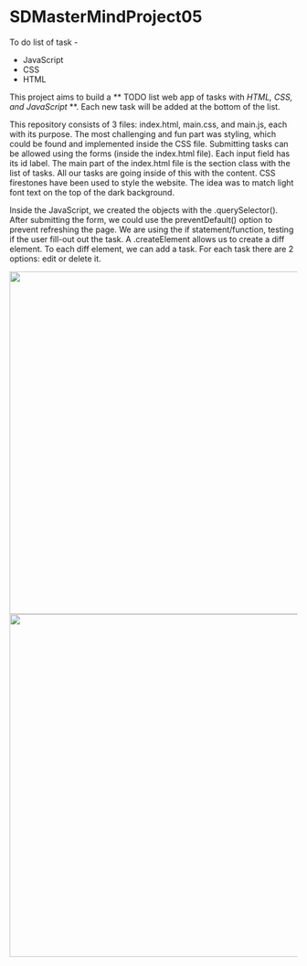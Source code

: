 # SDMasterMindProject05
To do list of task - 
  - JavaScript
  - CSS
  - HTML




This project aims to build a ** TODO list web app of tasks with _HTML, CSS, and JavaScript_ **. Each new task will be added at the bottom of the list. 

This repository consists of 3 files: index.html, main.css, and main.js, each with its purpose. The most challenging and fun part was styling, which could be found and implemented inside the CSS file. Submitting tasks can be allowed using the forms (inside the index.html file). Each input field has its id label. The main part of the index.html file is the section class with the list of tasks. All our tasks are going inside of this with the content. CSS firestones have been used to style the website. The idea was to match light font text on the top of the dark background. 

Inside the JavaScript, we created the objects with the .querySelector(). After submitting the form, we could use the preventDefault() option to prevent refreshing the page. We are using the if statement/function, testing if the user fill-out out the task. A .createElement allows us to create a diff element. To each diff element, we can add a task. For each task there are 2 options: edit or delete it. 


<p float="left">
  <img src="https://user-images.githubusercontent.com/81815115/216547670-d3db6506-4fa8-4284-b10e-6ceb8bbee9c4.png" width="600" />
  <img src="https://user-images.githubusercontent.com/81815115/216547722-7590bc3b-2ed7-4f4e-bb15-7f97f0c90f75.png" width="600" /> 
</p>



